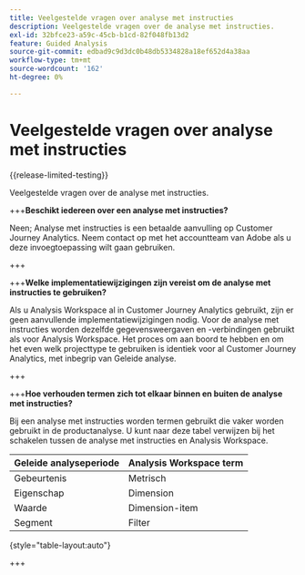 ```yaml
---
title: Veelgestelde vragen over analyse met instructies
description: Veelgestelde vragen over de analyse met instructies.
exl-id: 32bfce23-a59c-45cb-b1cd-82f048fb13d2
feature: Guided Analysis
source-git-commit: edbad9c9d3dc0b48db5334828a18ef652d4a38aa
workflow-type: tm+mt
source-wordcount: '162'
ht-degree: 0%

---
```


# Veelgestelde vragen over analyse met instructies

{{release-limited-testing}}

Veelgestelde vragen over de analyse met instructies.

+++**Beschikt iedereen over een analyse met instructies?**

Neen; Analyse met instructies is een betaalde aanvulling op Customer Journey Analytics. Neem contact op met het accountteam van Adobe als u deze invoegtoepassing wilt gaan gebruiken.

+++

+++**Welke implementatiewijzigingen zijn vereist om de analyse met instructies te gebruiken?**

Als u Analysis Workspace al in Customer Journey Analytics gebruikt, zijn er geen aanvullende implementatiewijzigingen nodig. Voor de analyse met instructies worden dezelfde gegevensweergaven en -verbindingen gebruikt als voor Analysis Workspace. Het proces om aan boord te hebben en om het even welk projecttype te gebruiken is identiek voor al Customer Journey Analytics, met inbegrip van Geleide analyse.

+++

+++**Hoe verhouden termen zich tot elkaar binnen en buiten de analyse met instructies?**

Bij een analyse met instructies worden termen gebruikt die vaker worden gebruikt in de productanalyse. U kunt naar deze tabel verwijzen bij het schakelen tussen de analyse met instructies en Analysis Workspace.

| Geleide analyseperiode | Analysis Workspace term |
| --- | --- |
| Gebeurtenis | Metrisch |
| Eigenschap | Dimension |
| Waarde | Dimension-item |
| Segment | Filter |

{style="table-layout:auto"}

+++
